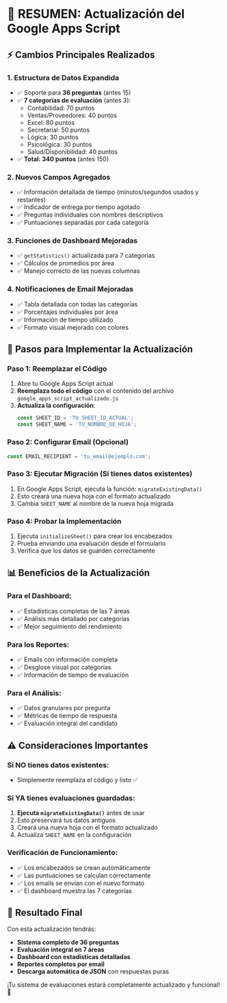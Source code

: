 # 🚀 RESUMEN: Actualización del Google Apps Script

## ⚡ Cambios Principales Realizados

### 1. **Estructura de Datos Expandida**
- ✅ Soporte para **36 preguntas** (antes 15)
- ✅ **7 categorías de evaluación** (antes 3):
  - Contabilidad: 70 puntos
  - Ventas/Proveedores: 40 puntos  
  - Excel: 80 puntos
  - Secretarial: 50 puntos
  - Lógica: 30 puntos
  - Psicológica: 30 puntos
  - Salud/Disponibilidad: 40 puntos
- ✅ **Total: 340 puntos** (antes 150)

### 2. **Nuevos Campos Agregados**
- ✅ Información detallada de tiempo (minutos/segundos usados y restantes)
- ✅ Indicador de entrega por tiempo agotado
- ✅ Preguntas individuales con nombres descriptivos
- ✅ Puntuaciones separadas por cada categoría

### 3. **Funciones de Dashboard Mejoradas**
- ✅ `getStatistics()` actualizada para 7 categorías
- ✅ Cálculos de promedios por área
- ✅ Manejo correcto de las nuevas columnas

### 4. **Notificaciones de Email Mejoradas**
- ✅ Tabla detallada con todas las categorías
- ✅ Porcentajes individuales por área
- ✅ Información de tiempo utilizado
- ✅ Formato visual mejorado con colores

## 🔧 Pasos para Implementar la Actualización

### Paso 1: Reemplazar el Código
1. Abre tu Google Apps Script actual
2. **Reemplaza todo el código** con el contenido del archivo `google_apps_script_actualizado.js`
3. **Actualiza la configuración**:
   ```javascript
   const SHEET_ID = 'TU_SHEET_ID_ACTUAL';
   const SHEET_NAME = 'TU_NOMBRE_DE_HOJA';
   ```

### Paso 2: Configurar Email (Opcional)
```javascript
const EMAIL_RECIPIENT = 'tu_email@ejemplo.com';
```

### Paso 3: Ejecutar Migración (Si tienes datos existentes)
1. En Google Apps Script, ejecuta la función: `migrateExistingData()`
2. Esto creará una nueva hoja con el formato actualizado
3. Cambia `SHEET_NAME` al nombre de la nueva hoja migrada

### Paso 4: Probar la Implementación
1. Ejecuta `initializeSheet()` para crear los encabezados
2. Prueba enviando una evaluación desde el formulario
3. Verifica que los datos se guarden correctamente

## 📊 Beneficios de la Actualización

### Para el Dashboard:
- ✅ Estadísticas completas de las 7 áreas
- ✅ Análisis más detallado por categorías
- ✅ Mejor seguimiento del rendimiento

### Para los Reportes:
- ✅ Emails con información completa
- ✅ Desglose visual por categorías
- ✅ Información de tiempo de evaluación

### Para el Análisis:
- ✅ Datos granulares por pregunta
- ✅ Métricas de tiempo de respuesta
- ✅ Evaluación integral del candidato

## ⚠️ Consideraciones Importantes

### Si NO tienes datos existentes:
- Simplemente reemplaza el código y listo ✅

### Si YA tienes evaluaciones guardadas:
1. **Ejecuta `migrateExistingData()`** antes de usar
2. Esto preservará tus datos antiguos
3. Creará una nueva hoja con el formato actualizado
4. Actualiza `SHEET_NAME` en la configuración

### Verificación de Funcionamiento:
- ✅ Los encabezados se crean automáticamente
- ✅ Las puntuaciones se calculan correctamente
- ✅ Los emails se envían con el nuevo formato
- ✅ El dashboard muestra las 7 categorías

## 🎯 Resultado Final

Con esta actualización tendrás:
- **Sistema completo de 36 preguntas**
- **Evaluación integral en 7 áreas**
- **Dashboard con estadísticas detalladas**
- **Reportes completos por email**
- **Descarga automática de JSON** con respuestas puras

¡Tu sistema de evaluaciones estará completamente actualizado y funcional! 🚀
